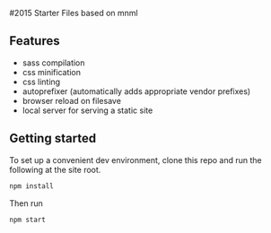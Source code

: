 #2015 Starter Files based on mnml

## Features

* sass compilation
* css minification
* css linting
* autoprefixer (automatically adds appropriate vendor prefixes) 
* browser reload on filesave
* local server for serving a static site

## Getting started

To set up a convenient dev environment, clone this repo and run the following
at the site root.

```bash
npm install
```

Then run

```
npm start
```